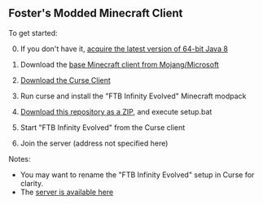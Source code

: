 ## Foster's Modded Minecraft Client

To get started:

0. If you don't have it, [acquire the latest version of 64-bit Java 8](http://www.java.com/en/download/windows-64bit.jsp)

0. Download the [base Minecraft client from Mojang/Microsoft](http://s3.amazonaws.com/Minecraft.Download/launcher/Minecraft.jar)

0. [Download the Curse Client](http://mods.curse.com/client)

0. Run curse and install the "FTB Infinity Evolved" Minecraft modpack

0. [Download this repository as a ZIP](https://github.com/unlimitedgore/Minecraft-Client/archive/master.zip), and execute setup.bat

0. Start "FTB Infinity Evolved" from the Curse client

0. Join the server (address not specified here)

Notes:
* You may want to rename the "FTB Infinity Evolved" setup in Curse for clarity.
* The [server is available here](https://github.com/unlimitedgore/Minecraft)
